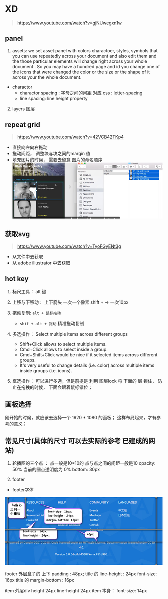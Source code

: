 # XD

> https://www.youtube.com/watch?v=gjNUwegxn1w

## panel

1. assets: we set asset panel with colors charactoer, styles, symbols that you can use repeatedly across your document and also edit them and the those particular elements will change right across your whole document . So you may have a hundred page and id you change one of the icons that were changed the color or the size or the shape of it across your the whole document.

* charactor 
    + charactor spacing : 字母之间的间距 对应 css : letter-spacing
    + line spacing:  line height property

2. layers 图层

## repeat grid
> https://www.youtube.com/watch?v=42VCB42TKp4

* 直接向左向右拖动
* 拖动间距， 调整块与块之间的margin 值
* 填充图片的时候， 需要去留意 图片的命名顺序
![](./images/repeat_grid.jpg)



## 获取svg 

> https://www.youtube.com/watch?v=TyoFGyENt3g

* 从文件中去获取
* 从 adobe illustrator 中去获取

## hot key

1. 标尺工具： alt 键

2. 上移与下移动： 上下箭头 一次一个像素  shift + -> 一次10px 

3. 拖动复制: `alt + 鼠标拖动` 
    *  `shif + alt + 拖动` 精准拖动复制

4. 多选操作： Select multiple items across different groups
    + Shift+Click allows to select multiple items. 
    + Cmd+Click allows to select inside a group. 
    + Cmd+Shift+Click would be nice if it selected items across different groups.
    + It's very useful to change details (i.e. color) across multiple items inside groups (i.e. icons).
5. 框选操作： 可以进行多选，但是前提是 利用 图层lock 将 下面的 层 锁住， 防止在拖拽的时候， 下面会跟着鼠标错位；

## 画板选择

刚开始的时候，就应该去选择一个 1920 * 1080 的画板； 这样布局起来，才有参考的意义；

## 常见尺寸(具体的尺寸 可以去实际的参考 已建成的网站)

1. 轮播图的三个点 ： 点一般是10*10的 点与点之间的间距一般是10 opacity: 50% 当前的圆点透明度为 0%  bottom: 30px 


2. footer

* footer字体

![](./images/footer_font.jpg)

footer 外层盒子的 上下 padding : 48px;
title 的 line-height : 24px  font-size: 16px
title 的 margin-bottom : 16px 

item 外层div height 24px line-height 24px
item 本身： font-size: 14px


